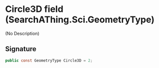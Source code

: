 # Circle3D field (SearchAThing.Sci.GeometryType)
(No Description)

## Signature
```csharp
public const GeometryType Circle3D = 2;
```
